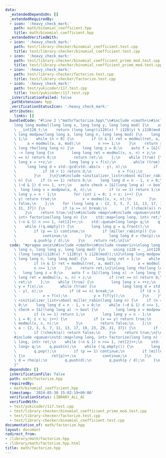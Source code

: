 ```yaml
---
data:
  _extendedDependsOn: []
  _extendedRequiredBy:
  - icon: ':heavy_check_mark:'
    path: math/binomial_coefficient.hpp
    title: math/binomial_coefficient.hpp
  _extendedVerifiedWith:
  - icon: ':heavy_check_mark:'
    path: test/library-checker/binomial_coefficient.test.cpp
    title: test/library-checker/binomial_coefficient.test.cpp
  - icon: ':heavy_check_mark:'
    path: test/library-checker/binomial_coefficient_prime_mod.test.cpp
    title: test/library-checker/binomial_coefficient_prime_mod.test.cpp
  - icon: ':heavy_check_mark:'
    path: test/library-checker/factorize.test.cpp
    title: test/library-checker/factorize.test.cpp
  - icon: ':heavy_check_mark:'
    path: test/yukicoder/117.test.cpp
    title: test/yukicoder/117.test.cpp
  _isVerificationFailed: false
  _pathExtension: hpp
  _verificationStatusIcon: ':heavy_check_mark:'
  attributes:
    links: []
  bundledCode: "#line 2 \"math/factorize.hpp\"\n#include <cmath>\n#include <numeric>\n\
    long long modmul(long long x, long long y, long long mod) {\n    using i128 =\
    \ __int128_t;\n    return (long long)(i128(x) * i128(y) % i128(mod));\n}\nlong\
    \ long modpow(long long a, long long n, long long mod) {\n    long long ret =\
    \ 1;\n    while (n > 0) {\n        if (n & 1) ret = modmul(ret, a, mod);\n   \
    \     a = modmul(a, a, mod);\n        n >>= 1;\n    }\n    return ret;\n}\nlong\
    \ long rho(long long n) {\n    long long z = 0;\n    auto f = [&](long long x)\
    \ -> long long {\n        long long ret = modmul(x, x, n) + z;\n        if (ret\
    \ == n) return 0;\n        return ret;\n    };\n    while (true) {\n        long\
    \ long x = ++z;\n        long long y = f(x);\n        while (true) {\n       \
    \     long long d = std::gcd(std::abs(x - y), n);\n            if (d == n) break;\n\
    \            if (d > 1) return d;\n            x = f(x);\n            y = f(f(y));\n\
    \        }\n    }\n}\n#include <initializer_list>\nbool miller_rabin(long long\
    \ n) {\n    if (n == 1) return 0;\n    long long d = n - 1, s = 0;\n    while\
    \ (~d & 1) d >>= 1, s++;\n    auto check = [&](long long a) -> bool {\n      \
    \  long long x = modpow(a, d, n);\n        if (x == 1) return 1;\n        long\
    \ long y = n - 1;\n        for (int i = 0; i < s; i++) {\n            if (x ==\
    \ y) return true;\n            x = modmul(x, x, n);\n        }\n        return\
    \ false;\n    };\n    for (long long a : {2, 3, 5, 7, 11, 13, 17, 19, 23, 29,\
    \ 31, 37}) {\n        if (a >= n) break;\n        if (!check(a)) return false;\n\
    \    }\n    return true;\n}\n#include <map>\n#include <queue>\nstd::map<long long,\
    \ int> factorize(long long n) {\n    std::map<long long, int> ret;\n    while\
    \ (~n & 1) n >>= 1, ret[2]++;\n    std::queue<long long> q;\n    q.push(n);\n\
    \    while (!q.empty()) {\n        long long p = q.front();\n        q.pop();\n\
    \        if (p == 1) continue;\n        if (miller_rabin(p)) {\n            ret[p]++;\n\
    \            continue;\n        }\n        long long d = rho(p);\n        q.push(d);\n\
    \        q.push(p / d);\n    }\n    return ret;\n}\n"
  code: "#pragma once\n#include <cmath>\n#include <numeric>\nlong long modmul(long\
    \ long x, long long y, long long mod) {\n    using i128 = __int128_t;\n    return\
    \ (long long)(i128(x) * i128(y) % i128(mod));\n}\nlong long modpow(long long a,\
    \ long long n, long long mod) {\n    long long ret = 1;\n    while (n > 0) {\n\
    \        if (n & 1) ret = modmul(ret, a, mod);\n        a = modmul(a, a, mod);\n\
    \        n >>= 1;\n    }\n    return ret;\n}\nlong long rho(long long n) {\n \
    \   long long z = 0;\n    auto f = [&](long long x) -> long long {\n        long\
    \ long ret = modmul(x, x, n) + z;\n        if (ret == n) return 0;\n        return\
    \ ret;\n    };\n    while (true) {\n        long long x = ++z;\n        long long\
    \ y = f(x);\n        while (true) {\n            long long d = std::gcd(std::abs(x\
    \ - y), n);\n            if (d == n) break;\n            if (d > 1) return d;\n\
    \            x = f(x);\n            y = f(f(y));\n        }\n    }\n}\n#include\
    \ <initializer_list>\nbool miller_rabin(long long n) {\n    if (n == 1) return\
    \ 0;\n    long long d = n - 1, s = 0;\n    while (~d & 1) d >>= 1, s++;\n    auto\
    \ check = [&](long long a) -> bool {\n        long long x = modpow(a, d, n);\n\
    \        if (x == 1) return 1;\n        long long y = n - 1;\n        for (int\
    \ i = 0; i < s; i++) {\n            if (x == y) return true;\n            x =\
    \ modmul(x, x, n);\n        }\n        return false;\n    };\n    for (long long\
    \ a : {2, 3, 5, 7, 11, 13, 17, 19, 23, 29, 31, 37}) {\n        if (a >= n) break;\n\
    \        if (!check(a)) return false;\n    }\n    return true;\n}\n#include <map>\n\
    #include <queue>\nstd::map<long long, int> factorize(long long n) {\n    std::map<long\
    \ long, int> ret;\n    while (~n & 1) n >>= 1, ret[2]++;\n    std::queue<long\
    \ long> q;\n    q.push(n);\n    while (!q.empty()) {\n        long long p = q.front();\n\
    \        q.pop();\n        if (p == 1) continue;\n        if (miller_rabin(p))\
    \ {\n            ret[p]++;\n            continue;\n        }\n        long long\
    \ d = rho(p);\n        q.push(d);\n        q.push(p / d);\n    }\n    return ret;\n\
    }"
  dependsOn: []
  isVerificationFile: false
  path: math/factorize.hpp
  requiredBy:
  - math/binomial_coefficient.hpp
  timestamp: '2024-05-30 15:02:19+09:00'
  verificationStatus: LIBRARY_ALL_AC
  verifiedWith:
  - test/yukicoder/117.test.cpp
  - test/library-checker/binomial_coefficient_prime_mod.test.cpp
  - test/library-checker/factorize.test.cpp
  - test/library-checker/binomial_coefficient.test.cpp
documentation_of: math/factorize.hpp
layout: document
redirect_from:
- /library/math/factorize.hpp
- /library/math/factorize.hpp.html
title: math/factorize.hpp
---
```

